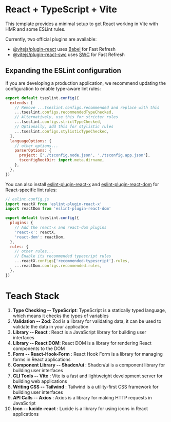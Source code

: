 # React + TypeScript + Vite

This template provides a minimal setup to get React working in Vite with HMR and some ESLint rules.

Currently, two official plugins are available:

- [@vitejs/plugin-react](https://github.com/vitejs/vite-plugin-react/blob/main/packages/plugin-react) uses [Babel](https://babeljs.io/) for Fast Refresh
- [@vitejs/plugin-react-swc](https://github.com/vitejs/vite-plugin-react/blob/main/packages/plugin-react-swc) uses [SWC](https://swc.rs/) for Fast Refresh

## Expanding the ESLint configuration

If you are developing a production application, we recommend updating the configuration to enable type-aware lint rules:

```js
export default tseslint.config({
  extends: [
    // Remove ...tseslint.configs.recommended and replace with this
    ...tseslint.configs.recommendedTypeChecked,
    // Alternatively, use this for stricter rules
    ...tseslint.configs.strictTypeChecked,
    // Optionally, add this for stylistic rules
    ...tseslint.configs.stylisticTypeChecked,
  ],
  languageOptions: {
    // other options...
    parserOptions: {
      project: ['./tsconfig.node.json', './tsconfig.app.json'],
      tsconfigRootDir: import.meta.dirname,
    },
  },
})
```

You can also install [eslint-plugin-react-x](https://github.com/Rel1cx/eslint-react/tree/main/packages/plugins/eslint-plugin-react-x) and [eslint-plugin-react-dom](https://github.com/Rel1cx/eslint-react/tree/main/packages/plugins/eslint-plugin-react-dom) for React-specific lint rules:

```js
// eslint.config.js
import reactX from 'eslint-plugin-react-x'
import reactDom from 'eslint-plugin-react-dom'

export default tseslint.config({
  plugins: {
    // Add the react-x and react-dom plugins
    'react-x': reactX,
    'react-dom': reactDom,
  },
  rules: {
    // other rules...
    // Enable its recommended typescript rules
    ...reactX.configs['recommended-typescript'].rules,
    ...reactDom.configs.recommended.rules,
  },
})
```




# Teach Stack

  1. **Type Checking -- TypeScript**: TypeScript is a statically typed language, which means it checks the types of variables
  2. **Validation -- Zod**: Zod is a library for validating data, it can be used to validate the data in your application
  3. **Library -- React** : React is a JavaScript library for building user interfaces
  4. **Library -- React DOM**: React DOM is a library for rendering React components to the DOM
  5. **Form -- React-Hook-Form** : React Hook Form is a library for managing forms in React applications
  6. **Component Library -- Shadcn/ui** : Shadcn/ui is a component library for building user interfaces
  7. **CLI Tools -- Vite** : Vite is a fast and lightweight development server for building web applications
  8. **Writing CSS -- Tailwind** : Tailwind is a utility-first CSS framework for building user interfaces
  9. **API Calls -- Axios** : Axios is a library for making HTTP requests in JavaScript
  10. **Icon -- lucide-react** : Lucide is a library for using icons in React applications